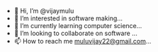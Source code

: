 - 👋 Hi, I’m @vijaymulu
- 👀 I’m interested in software making...
- 🌱 I’m currently learning computer science...
- 💞️ I’m looking to collaborate on software ...
- 📫 How to reach me muluvijay22@gmail.com...

<!---
vijaymulu/vijaymulu is a ✨ special ✨ repository because its `README.md` (this file) appears on your GitHub profile.
You can click the Preview link to take a look at your changes.
--->
